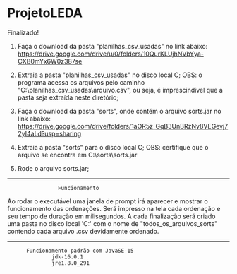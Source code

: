 # ProjetoLEDA
Finalizado!

1. Faça o download da pasta "planilhas_csv_usadas" no link abaixo:
https://drive.google.com/drive/u/0/folders/10QurKLUjhNVbYya-CXB0mYx6W0z387se

2. Extraia a pasta "planilhas_csv_usadas" no disco local C;
	OBS: o programa acessa os arquivos pelo caminho "C:\planilhas_csv_usadas\arquivo.csv", ou seja, é imprescindivel que a pasta seja extraída neste diretório;

3. Faça o download da pasta "sorts", onde contém o arquivo sorts.jar no link abaixo:
https://drive.google.com/drive/folders/1aOR5z_GqB3UnBRzNv8VEGevj72yI4aLd?usp=sharing

4. Extraia a pasta "sorts" para o disco local C;
	OBS: certifique que o arquivo se encontra em C:\sorts\sorts.jar
	
5. Rode o arquivo sorts.jar;

*************************************************************************************************************
					Funcionamento

Ao rodar o executável uma janela de prompt irá aparecer e mostrar o funcionamento das ordenações. Será impresso na tela cada ordenação e seu tempo de duração em milisegundos. A cada finalização será criado uma pasta no disco local 'C:\' com o nome de "todos_os_arquivos_sorts" contendo cada arquivo .csv devidamente ordenado.

*************************************************************************************************************
          Funcionamento padrão com JavaSE-15
                  jdk-16.0.1
                  jre1.8.0_291
